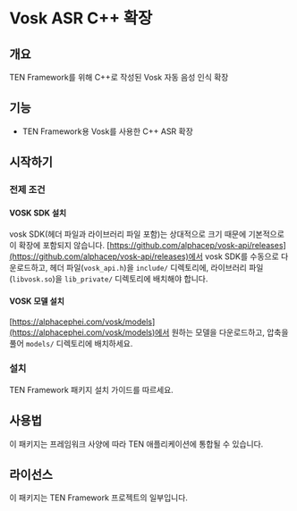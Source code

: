 # Vosk ASR C++ 확장

## 개요

TEN Framework를 위해 C++로 작성된 Vosk 자동 음성 인식 확장

## 기능

- TEN Framework용 Vosk를 사용한 C++ ASR 확장

## 시작하기

### 전제 조건

#### VOSK SDK 설치

vosk SDK(헤더 파일과 라이브러리 파일 포함)는 상대적으로 크기 때문에 기본적으로 이 확장에 포함되지 않습니다. [https://github.com/alphacep/vosk-api/releases](https://github.com/alphacep/vosk-api/releases)에서 vosk SDK를 수동으로 다운로드하고, 헤더 파일(`vosk_api.h`)을 `include/` 디렉토리에, 라이브러리 파일(`libvosk.so`)을 `lib_private/` 디렉토리에 배치해야 합니다.

#### VOSK 모델 설치

[https://alphacephei.com/vosk/models](https://alphacephei.com/vosk/models)에서 원하는 모델을 다운로드하고, 압축을 풀어 `models/` 디렉토리에 배치하세요.

### 설치

TEN Framework 패키지 설치 가이드를 따르세요.

## 사용법

이 패키지는 프레임워크 사양에 따라 TEN 애플리케이션에 통합될 수 있습니다.

## 라이선스

이 패키지는 TEN Framework 프로젝트의 일부입니다.
